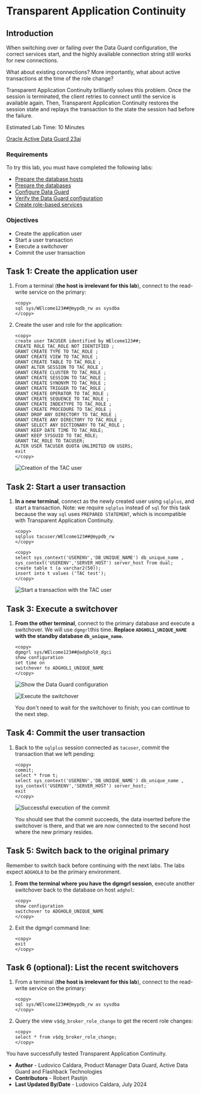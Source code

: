 # Transparent Application Continuity

## Introduction

When switching over or failing over the Data Guard configuration, the correct services start, and the highly available connection string still works for new connections.

What about existing connections? More importantly, what about active transactions at the time of the role change?

Transparent Application Continuity brilliantly solves this problem. Once the session is terminated, the client retries to connect until the service is available again. Then, Transparent Application Continuity restores the session state and replays the transaction to the state the session had before the failure.

Estimated Lab Time: 10 Minutes

[Oracle Active Data Guard 23ai](videohub:1_83rxr9ae)

### Requirements
To try this lab, you must have completed the following labs:
* [Prepare the database hosts](../prepare-host/prepare-host.md)
* [Prepare the databases](../prepare-db/prepare-db.md)
* [Configure Data Guard](../configure-dg/configure-dg.md)
* [Verify the Data Guard configuration](../verify-dg/verify-dg.md)
* [Create role-based services](../create-services/create-services.md)

### Objectives
* Create the application user
* Start a user transaction
* Execute a switchover
* Commit the user transaction

## Task 1: Create the application user

1. From a terminal (**the host is irrelevant for this lab**), connect to the read-write service on the primary:
    ```
    <copy>
    sql sys/WElcome123##@mypdb_rw as sysdba
    </copy>
    ```

2. Create the user and role for the application:
     ```
     <copy>
     create user TACUSER identified by WElcome123##;
     CREATE ROLE TAC_ROLE NOT IDENTIFIED ;
     GRANT CREATE TYPE TO TAC_ROLE ;
     GRANT CREATE VIEW TO TAC_ROLE ;
     GRANT CREATE TABLE TO TAC_ROLE ;
     GRANT ALTER SESSION TO TAC_ROLE ;
     GRANT CREATE CLUSTER TO TAC_ROLE ;
     GRANT CREATE SESSION TO TAC_ROLE ;
     GRANT CREATE SYNONYM TO TAC_ROLE ;
     GRANT CREATE TRIGGER TO TAC_ROLE ;
     GRANT CREATE OPERATOR TO TAC_ROLE ;
     GRANT CREATE SEQUENCE TO TAC_ROLE ;
     GRANT CREATE INDEXTYPE TO TAC_ROLE ;
     GRANT CREATE PROCEDURE TO TAC_ROLE ;
     GRANT DROP ANY DIRECTORY TO TAC_ROLE ;
     GRANT CREATE ANY DIRECTORY TO TAC_ROLE ;
     GRANT SELECT ANY DICTIONARY TO TAC_ROLE ;
     GRANT KEEP DATE TIME TO TAC_ROLE;
     GRANT KEEP SYSGUID TO TAC_ROLE;
     GRANT TAC_ROLE TO TACUSER;
     ALTER USER TACUSER QUOTA UNLIMITED ON USERS;
     exit
     </copy>
     ```

     ![Creation of the TAC user](images/create-tac-user.png)

## Task 2: Start a user transaction

1. **In a new terminal**, connect as the newly created user using `sqlplus`, and start a transaction. Note: we require `sqlplus` instead of `sql` for this task because the way `sql` uses `PREPARED STATEMENT`, which is incompatible with Transparent Application Continuity.

    ```
    <copy>
    sqlplus tacuser/WElcome123##@mypdb_rw
    </copy>
    ```

    ```
    <copy>
    select sys_context('USERENV','DB_UNIQUE_NAME') db_unique_name , sys_context('USERENV','SERVER_HOST') server_host from dual;
    create table t (a varchar2(50));
    insert into t values ('TAC test');
    </copy>
    ```

    ![Start a transaction with the TAC user](images/start-tac-transaction.png)

## Task 3: Execute a switchover

1. **From the other terminal**, connect to the primary database and execute a switchover. We will use `dgmgrl`this time.
    **Replace `ADGHOL1_UNIQUE_NAME` with the standby database `db_unique_name`.**


    ```
    <copy>
    dgmgrl sys/WElcome123##@adghol0_dgci
    show configuration
    set time on
    switchover to ADGHOL1_UNIQUE_NAME
    </copy>
    ```

    ![Show the Data Guard configuration](images/show-configuration.png)

    ![Execute the switchover](images/switchover.png)

    You don't need to wait for the switchover to finish; you can continue to the next step.

## Task 4: Commit the user transaction

1. Back to the `sqlplus` session connected as `tacuser`, commit the transaction that we left pending:
    ```
    <copy>
    commit;
    select * from t;
    select sys_context('USERENV','DB_UNIQUE_NAME') db_unique_name , sys_context('USERENV','SERVER_HOST') server_host;
    exit
    </copy>
    ```

    ![Successful execution of the commit](images/commit.png)

    You should see that the commit succeeds, the data inserted before the switchover is there, and that we are now connected to the second host where the new primary resides.

## Task 5: Switch back to the original primary

Remember to switch back before continuing with the next labs. The labs expect `ADGHOL0` to be the primary environment. 

1. **From the terminal where you have the dgmgrl session**, execute another switchover back to the database on host `adghol`:

    ```
    <copy>
    show configuration
    switchover to ADGHOL0_UNIQUE_NAME
    </copy>
    ```

2. Exit the dgmgrl command line:
    
    ```
    <copy>
    exit
    </copy>
    ```

## Task 6 (optional): List the recent switchovers

1. From a terminal (**the host is irrelevant for this lab**), connect to the read-write service on the primary:
    
    ```
    <copy>
    sql sys/WElcome123##@mypdb_rw as sysdba
    </copy>
    ```

2. Query the view `v$dg_broker_role_change` to get the recent role changes:
    
    ```
    <copy>
    select * from v$dg_broker_role_change;
    </copy>
    ```

You have successfully tested Transparent Application Continuity.

- **Author** - Ludovico Caldara, Product Manager Data Guard, Active Data Guard and Flashback Technologies
- **Contributors** - Robert Pastijn
- **Last Updated By/Date** -  Ludovico Caldara, July 2024
